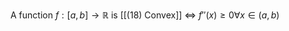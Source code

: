 A function $f: [a,b] \rightarrow \mathbb{R}$ is [[(18) Convex]] $\iff$ $f''(x) \ge 0 \forall x \in (a,b)$
